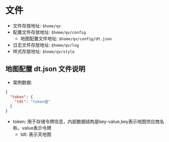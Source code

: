 # 文件
- 文件存放地址: `$home/qv`
- 配置文件存放地址: `$home/qv/config`
  - 地图配置文件地址: `$home/qv/config/dt.json`
- 日志文件存放地址: `$home/qv/log`
- 样式存放地址: `$home/qv/style`

## 地图配置 dt.json 文件说明
-  案例数据: 
```json
{
  "token": {
    "tdt": "token值"
  }
}
```

- token: 用于存储令牌信息，内部数据结构是key-value,key表示地图供应商名称，value表示令牌
  - tdt: 表示天地图
